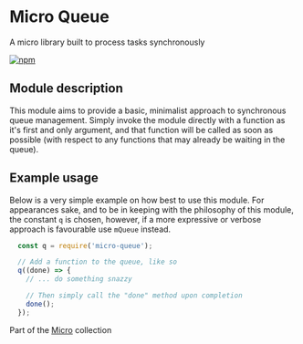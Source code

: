 # Micro Queue

A micro library built to process tasks synchronously

[![npm](https://img.shields.io/npm/v/@chaff/micro-queue.svg?style=flat-square)](https://www.npmjs.com/package/@chaff/micro-queue)

## Module description

This module aims to provide a basic, minimalist approach to synchronous queue management. Simply invoke the module directly with a function as it's first and only argument, and that function will be called as soon as possible (with respect to any functions that may already be waiting in the queue).

## Example usage

Below is a very simple example on how best to use this module. For appearances sake, and to be in keeping with the philosophy of this module, the constant `q` is chosen, however, if a more expressive or verbose approach is favourable use `mQueue` instead.

```javascript
  const q = require('micro-queue');

  // Add a function to the queue, like so
  q((done) => {
    // ... do something snazzy

    // Then simply call the "done" method upon completion
    done();
  });
```

Part of the [Micro](https://github.com/iainreid820/micro) collection
